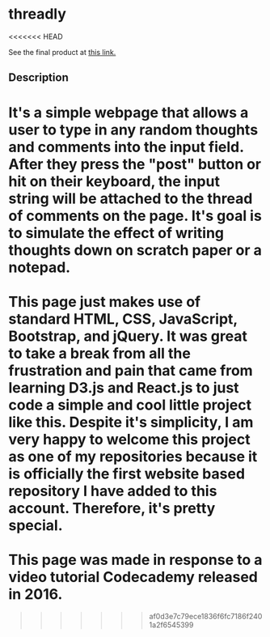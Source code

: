 # threadly
<<<<<<< HEAD

See the final product at <a href="https://jeffreyxchan.github.io/threadly/" target="_blank">this link.</a>

## Description
It's a simple webpage that allows a user to type in any random thoughts and comments into the input field. After they press the
"post" button or hit <Enter> on their keyboard, the input string will be attached to the thread of comments on the page.
It's goal is to simulate the effect of writing thoughts down on scratch paper or a notepad.
<br><br>
This page just makes use of standard <b>HTML, CSS, JavaScript, Bootstrap, and jQuery</b>. It was great to take a break from all the frustration and pain that came from learning D3.js and React.js to just code a simple and cool little project like this. Despite it's simplicity, I am very happy to welcome this project as one of my repositories because it is officially the first website based repository I have added to this account. Therefore, it's pretty special.
<br><br>
This page was made in response to a video tutorial Codecademy released in 2016.
=======
>>>>>>> af0d3e7c79ece1836f6fc7186f2401a2f6545399
